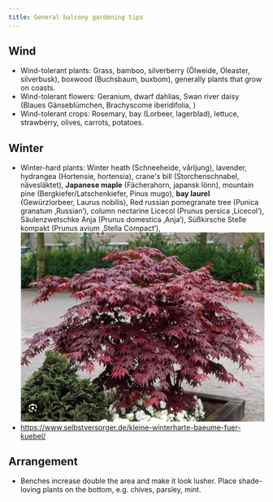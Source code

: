 ```yaml
---
title: General balcony gardening tips
---
```

## Wind
- Wind-tolerant plants: Grass, bamboo, silverberry (Ölweide, Oleaster, silverbusk), boxwood (Buchsbaum, buxbom), generally plants that grow on coasts.
- Wind-tolerant flowers: Geranium, dwarf dahlias, Swan river daisy (Blaues Gänseblümchen, Brachyscome iberidifolia, )
- Wind-tolerant crops: Rosemary, bay (Lorbeer, lagerblad), lettuce, strawberry, olives, carrots, potatoes.


## Winter
- Winter-hard plants: Winter heath (Schneeheide, vårljung), lavender, hydrangea (Hortensie, hortensia), crane's bill (Storchenschnabel, nävesläktet), **Japanese maple** (Fächerahorn, japansk lönn), mountain pine (Bergkiefer/Latschenkiefer, Pinus mugo), **bay laurel** (Gewürzlorbeer, Laurus nobilis), Red russian pomegranate tree (Punica granatum ‚Russian‘), column nectarine Licecol (Prunus persica ‚Licecol‘), Säulenzwetschke Anja (Prunus domestica ‚Anja‘), Süßkirsche Stelle kompakt (Prunus avium ‚Stella Compact‘), 
![|300](projects/attachments/Pasted%20image%2020240212191841.png)
- https://www.selbstversorger.de/kleine-winterharte-baeume-fuer-kuebel/


## Arrangement
- Benches increase double the area and make it look lusher. Place shade-loving plants on the bottom, e.g. chives, parsley, mint.  